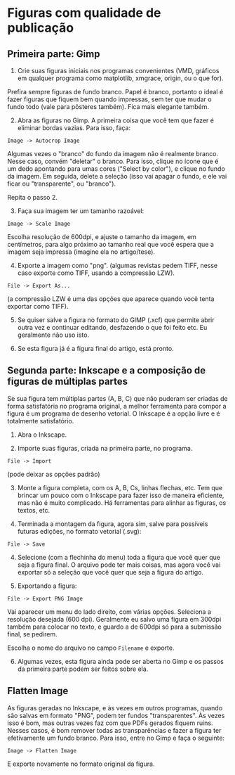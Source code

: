 # Figuras com qualidade de publicação

## Primeira parte: Gimp

1) Crie suas figuras iniciais nos programas convenientes (VMD, gráficos
em qualquer programa como matplotlib, xmgrace, origin, ou o que for).

Prefira sempre figuras de fundo branco. Papel é branco, portanto o ideal é
fazer figuras que fiquem bem quando impressas, sem ter que mudar o fundo todo
(vale para pôsteres também). Fica mais elegante também. 

2) Abra as figuras no Gimp. A primeira coisa que você tem que fazer é
eliminar bordas vazias. Para isso, faça: 

`Image -> Autocrop Image`

Algumas vezes o "branco" do fundo da imagem não é realmente branco.
Nesse caso, convém "deletar" o branco. Para isso, clique no ícone que
é um dedo apontando para umas cores ("Select by color"), e clique no
fundo da imagem. Em seguida, delete a seleção (isso vai apagar o fundo,
e ele vai ficar ou "transparente", ou "branco").

Repita o passo 2.

3) Faça sua imagem ter um tamanho razoável:

`Image -> Scale Image`

Escolha resolução de 600dpi, e ajuste o tamanho da imagem,
em centímetros, para algo próximo ao tamanho real que você espera que
a imagem seja impressa (imagine ela no artigo/tese).  

4) Exporte a imagem como "png". (algumas revistas pedem TIFF, nesse
caso exporte como TIFF, usando a compressão LZW).  

`File -> Export As... `

(a compressão LZW é uma das opções que aparece quando você tenta
exportar como TIFF). 

5) Se quiser salve a figura no formato do GIMP (.xcf) que permite
abrir outra vez e continuar editando, desfazendo o que foi feito etc.
Eu geralmente não uso isto.

7) Se esta figura já é a figura final do artigo, está pronto.

## Segunda parte: Inkscape e a composição de figuras de múltiplas partes

Se sua figura tem múltiplas partes (A, B, C) que não puderam ser criadas
de forma satisfatória no programa original, a melhor ferramenta para
compor a figura é um programa de desenho vetorial. O Inkscape é a opção
livre e é totalmente satisfatório.

1) Abra o Inkscape. 

2) Importe suas figuras, criada na primeira parte, no programa. 

`File -> Import`

(pode deixar as opções padrão)

3) Monte a figura completa, com os A, B, Cs, linhas flechas, etc. Tem
que brincar um pouco com o Inkscape para fazer isso de maneira
eficiente, mas não é muito complicado. Há ferramentas para alinhar as
figuras, os textos, etc.  

3) Terminada a montagem da figura, agora sim, salve para possíveis
futuras edições, no formato vetorial (.svg):

`File -> Save`

4) Selecione (com a flechinha do menu) toda a figura que você quer que
seja a figura final. O arquivo pode ter mais coisas, mas agora você vai
exportar só a seleção que você quer que seja a figura do artigo.  

5) Exportando a figura:

`File -> Export PNG Image`

Vai aparecer um menu do lado direito, com várias opções. Seleciona a
resolução desejada (600 dpi). Geralmente eu salvo uma figura em 300dpi
também para colocar no texto, e guardo a de 600dpi só para a submissão
final, se pedirem.

Escolha o nome do arquivo no campo `Filename` e exporte. 

6) Algumas vezes, esta figura ainda pode ser aberta no Gimp e os passos
da primeira parte podem ser feitos sobre ela.

## Flatten Image

As figuras geradas no Inkscape, e às vezes em outros programas, quando
são salvas em formato "PNG", podem ter fundos "transparentes". Às vezes
isso é bom, mas outras vezes faz com que PDFs gerados fiquem ruins.
Nesses casos, é bom remover todas as transparências e fazer a figura ter
efetivamente um fundo branco. Para isso, entre no Gimp e faça o
seguinte:

`Image -> Flatten Image`

E exporte novamente no formato original da figura.











